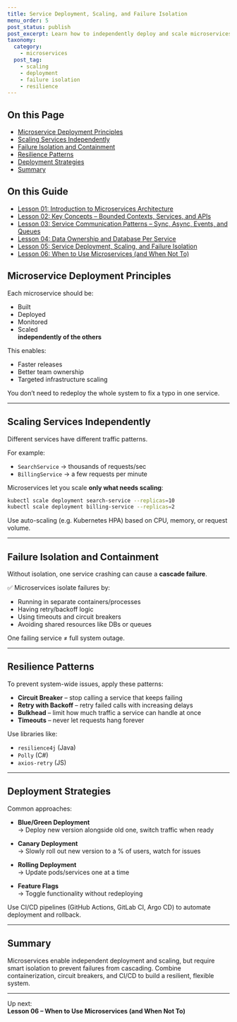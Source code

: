 ```yaml
---
title: Service Deployment, Scaling, and Failure Isolation
menu_order: 5
post_status: publish
post_excerpt: Learn how to independently deploy and scale microservices, and how to prevent one service’s failure from crashing the whole system.
taxonomy:
  category:
    - microservices
  post_tag:
    - scaling
    - deployment
    - failure isolation
    - resilience
---
```


<div class="toc" markdown="1">

<div class="otp" markdown="1">

## On this Page

- [Microservice Deployment Principles](#microservice-deployment-principles)
- [Scaling Services Independently](#scaling-services-independently)
- [Failure Isolation and Containment](#failure-isolation-and-containment)
- [Resilience Patterns](#resilience-patterns)
- [Deployment Strategies](#deployment-strategies)
- [Summary](#summary)

</div>

<div class="otg" markdown="1">

## On this Guide

- [Lesson 01: Introduction to Microservices Architecture](./lesson-01-introduction-to-microservices-architecture)
- [Lesson 02: Key Concepts – Bounded Contexts, Services, and APIs](./lesson-02-key-concepts-bounded-contexts-services-and-apis)
- [Lesson 03: Service Communication Patterns – Sync, Async, Events, and Queues](./lesson-03-service-communication-patterns-sync-async-events-and-queues)
- [Lesson 04: Data Ownership and Database Per Service](./lesson-04-data-ownership-and-database-per-service)
- [Lesson 05: Service Deployment, Scaling, and Failure Isolation](./lesson-05-service-deployment-scaling-and-failure-isolation)
- [Lesson 06: When to Use Microservices (and When Not To)](./lesson-06-when-to-use-microservices-and-when-not-to)

</div>

</div>

<div class="guru-main" markdown="1">

## Microservice Deployment Principles

Each microservice should be:

- Built
- Deployed
- Monitored
- Scaled  
  **independently of the others**

This enables:

- Faster releases
- Better team ownership
- Targeted infrastructure scaling

You don’t need to redeploy the whole system to fix a typo in one service.

---

## Scaling Services Independently

Different services have different traffic patterns.

For example:

- `SearchService` → thousands of requests/sec
- `BillingService` → a few requests per minute

Microservices let you scale **only what needs scaling**:

```bash
kubectl scale deployment search-service --replicas=10
kubectl scale deployment billing-service --replicas=2
```

Use auto-scaling (e.g. Kubernetes HPA) based on CPU, memory, or request volume.

---

## Failure Isolation and Containment

Without isolation, one service crashing can cause a **cascade failure**.

✅ Microservices isolate failures by:

- Running in separate containers/processes
- Having retry/backoff logic
- Using timeouts and circuit breakers
- Avoiding shared resources like DBs or queues

One failing service ≠ full system outage.

---

## Resilience Patterns

To prevent system-wide issues, apply these patterns:

- **Circuit Breaker** – stop calling a service that keeps failing
- **Retry with Backoff** – retry failed calls with increasing delays
- **Bulkhead** – limit how much traffic a service can handle at once
- **Timeouts** – never let requests hang forever

Use libraries like:

- `resilience4j` (Java)
- `Polly` (C#)
- `axios-retry` (JS)

---

## Deployment Strategies

Common approaches:

- **Blue/Green Deployment**  
  → Deploy new version alongside old one, switch traffic when ready

- **Canary Deployment**  
  → Slowly roll out new version to a % of users, watch for issues

- **Rolling Deployment**  
  → Update pods/services one at a time

- **Feature Flags**  
  → Toggle functionality without redeploying

Use CI/CD pipelines (GitHub Actions, GitLab CI, Argo CD) to automate deployment and rollback.

---

## Summary

Microservices enable independent deployment and scaling, but require smart isolation to prevent failures from cascading. Combine containerization, circuit breakers, and CI/CD to build a resilient, flexible system.

---

Up next:  
**Lesson 06 – When to Use Microservices (and When Not To)**

</div>
